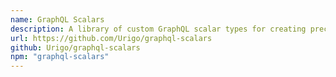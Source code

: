```yaml
---
name: GraphQL Scalars
description: A library of custom GraphQL scalar types for creating precise, type-safe GraphQL schemas.
url: https://github.com/Urigo/graphql-scalars
github: Urigo/graphql-scalars
npm: "graphql-scalars"
---
```

